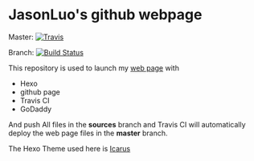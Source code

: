 # JasonLuo's github webpage

Master:
[![Travis](https://img.shields.io/travis/jhangshuoluoluo/jhangshuoluoluo.github.io.svg)](https://travis-ci.org/jhangshuoluoluo/jhangshuoluoluo.github.io)

Branch:
[![Build Status](https://travis-ci.org/jhangshuoluoluo/jhangshuoluoluo.github.io.svg?branch=source_blog)](https://travis-ci.org/jhangshuoluoluo/jhangshuoluoluo.github.io)

This repository is used to launch my [web page](http://jasonluo.tw) with
- Hexo
- github page
- Travis CI
- GoDaddy

And push All files in the **sources** branch and Travis CI will automatically deploy the web page files in the **master** branch.

The Hexo Theme used here is [Icarus](https://github.com/ppoffice/hexo-theme-icarus)

